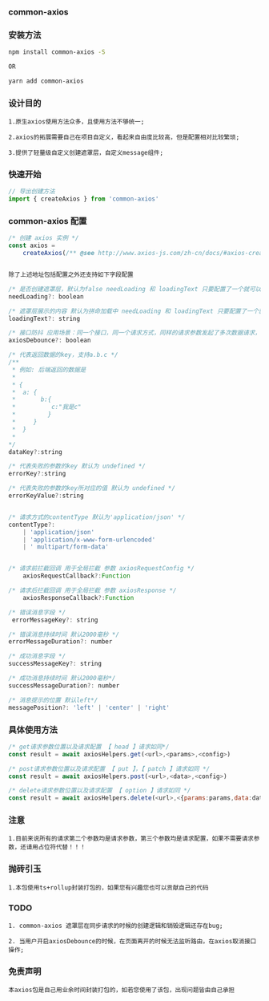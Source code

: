 ### common-axios

### 安装方法

```sh
npm install common-axios -S

OR

yarn add common-axios
```

### 设计目的

    1.原生axios使用方法众多，且使用方法不够统一;

    2.axios的拓展需要自己在项目自定义，看起来自由度比较高，但是配置相对比较繁琐;

    3.提供了轻量级自定义创建遮罩层，自定义message组件;

### 快速开始

```js
// 导出创建方法
import { createAxios } from 'common-axios'
```

### common-axios 配置

```js
/* 创建 axios 实例 */
const axios =
    createAxios(/** @see http://www.axios-js.com/zh-cn/docs/#axios-create-config **/)
```

```js

除了上述地址包括配置之外还支持如下字段配置

/* 是否创建遮罩层，默认为false needLoading 和 loadingText 只要配置了一个就可以生成遮罩层 注意：目前遮罩层针对同步请求的时候 遮罩层有闪烁的行为 不建议使用 */
needLoading?: boolean

/* 遮罩层展示的内容 默认为拼命加载中 needLoading 和 loadingText 只要配置了一个就可以生成遮罩层 注意：目前遮罩层针对同步请求的时候 遮罩层有闪烁的行为 不建议使用 */
loadingText?: string

/* 接口防抖 应用场景：同一个接口，同一个请求方式，同样的请求参数发起了多次数据请求，当第一次发起请求的接口没有返回数据之前，后续的接口都会被取消 默认为false */
axiosDebounce?: boolean

/* 代表返回数据的key，支持a.b.c */
/**
 * 例如: 后端返回的数据是
 *
 * {
 *  a: {
 *       b:{
 *          c:"我是c"
 *         }
 *     }
 *  }
 *
*/
dataKey?:string

/* 代表失败的参数的key 默认为 undefined */
errorKey?:string

/* 代表失败的参数的key所对应的值 默认为 undefined */
errorKeyValue?:string


/* 请求方式的contentType 默认为'application/json' */
contentType?:
    | 'application/json'
    | 'application/x-www-form-urlencoded'
    | ' multipart/form-data'


/* 请求前拦截回调 用于全局拦截 参数 axiosRequestConfig */
    axiosRequestCallback?:Function

/* 请求后拦截回调 用于全局拦截 参数 axiosResponse */
    axiosResponseCallback?:Function

/* 错误消息字段 */
 errorMessageKey?: string 

/* 错误消息持续时间 默认2000毫秒 */
errorMessageDuration?: number 

/* 成功消息字段 */
successMessageKey?: string 

/* 成功消息持续时间 默认2000毫秒*/
successMessageDuration?: number 

/* 消息提示的位置 默认left*/
messagePosition?: 'left' | 'center' | 'right' 

```

### 具体使用方法

```js
/* get请求参数位置以及请求配置 【 head 】请求如同*/
const result = await axiosHelpers.get(<url>,<params>,<config>)
```

```js
/* post请求参数位置以及请求配置 【 put 】，【 patch 】请求如同 */
const result = await axiosHelpers.post(<url>,<data>,<config>)
```

```js
/* delete请求参数位置以及请求配置 【 option 】请求如同 */
const result = await axiosHelpers.delete(<url>,<{params:params,data:data}>,<config>)

```

### 注意

    1.目前来说所有的请求第二个参数均是请求参数，第三个参数均是请求配置，如果不需要请求参数，还请用占位符代替！！！

### 抛砖引玉

    1.本包使用ts+rollup封装打包的，如果您有兴趣您也可以贡献自己的代码

### TODO

    1. common-axios 遮罩层在同步请求的时候的创建逻辑和销毁逻辑还存在bug;

    2. 当用户开启axiosDebounce的时候，在页面离开的时候无法监听路由，在axios取消接口操作;

### 免责声明

    本axios包是自己用业余时间封装打包的，如若您使用了该包，出现问题皆由自己承担
